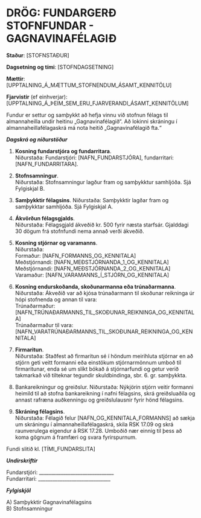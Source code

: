 # DRÖG: FUNDARGERÐ STOFNFUNDAR - GAGNAVINAFÉLAGIÐ

**Staður**: [STOFNSTAÐUR]

**Dagsetning og tími**: [STOFNDAGSETNING]

**Mættir**:  
[UPPTALNING_Á_MÆTTUM_STOFNENDUM_ÁSAMT_KENNITÖLU]

**Fjarvistir** (ef einhverjar):  
[UPPTALNING_Á_ÞEIM_SEM_ERU_FJARVERANDI_ÁSAMT_KENNITÖLUM]

Fundur er settur og samþykkt að hefja vinnu við stofnun félags til almannaheilla undir heitinu „Gagnavinafélagið“. Að lokinni skráningu í almannaheillafélagaskrá má nota heitið „Gagnavinafélagið fta.“

***Dagskrá og niðurstöður***
1) **Kosning fundarstjóra og fundarritara**.  
Niðurstaða: Fundarstjóri: [NAFN_FUNDARSTJÓRA], fundarritari: [NAFN_FUNDARRITARA].

2) **Stofnsamningur**.  
Niðurstaða: Stofnsamningur lagður fram og samþykktur samhljóða. Sjá Fylgiskjal B.

3) **Samþykktir félagsins**.
Niðurstaða: Samþykktir lagðar fram og samþykktar 
samhljóða. Sjá Fylgiskjal A.

4) **Ákvörðun félagsgjalds**.  
Niðurstaða: Félagsgjald ákveðið kr. 500 fyrir næsta starfsár. Gjalddagi 30 dögum frá stofnfundi nema annað verði ákveðið.

5) **Kosning stjórnar og varamanns**.  
Niðurstaða:  
Formaður: [NAFN_FORMANNS_OG_KENNITALA]  
Meðstjórnandi: [NAFN_MEÐSTJÓRNANDA_1_OG_KENNITALA]  
Meðstjórnandi: [NAFN_MEÐSTJÓRNANDA_2_OG_KENNITALA]  
Varamaður: [NAFN_VARAMANNS_Í_STJÓRN_OG_KENNITALA]  

6) **Kosning endurskoðanda, skoðunarmanna eða trúnaðarmanna**.
Niðurstaða: Ákveðið var að kjósa trúnaðarmann til skoðunar reikninga úr hópi stofnenda og annan til vara:  
Trúnaðarmaður: [NAFN_TRÚNAÐARMANNS_TIL_SKOÐUNAR_REIKNINGA_OG_KENNITALA]  
Trúnaðarmaður til vara: [NAFN_VARATRÚNAÐARMANNS_TIL_SKOÐUNAR_REIKNINGA_OG_KENNITALA]

7) **Firmaritun**.  
Niðurstaða: Staðfest að firmaritun sé í höndum meirihluta stjórnar en að stjórn geti veitt formanni eða einstökum stjórnarmönnum umboð til firmaritunar, enda sé um slíkt bókað á stjórnarfundi og getur verið takmarkað við tilteknar tegundir skuldbindinga, sbr. 6. gr. samþykkta.  

8) Bankareikningur og greiðslur.
Niðurstaða: Nýkjörin stjórn veitir formanni heimild til að stofna bankareikning í nafni félagsins, skrá greiðsluaðila og annast rafræna auðkenningu og greiðslulausnir fyrir hönd félagsins.

9) **Skráning félagsins**.  
Niðurstaða: Félagið felur [NAFN_OG_KENNITALA_FORMANNS] að sækja um skráningu í almannaheillafélagaskrá, skila RSK 17.09 og skrá raunverulega eigendur á RSK 17.28. Umboðið nær einnig til þess að koma gögnum á framfæri og svara fyrirspurnum.  

Fundi slitið kl. [TÍMI_FUNDARSLITA]


***Undirskriftir***

Fundarstjóri: _______________________________  
Fundarritari: ______________________________  


***Fylgiskjöl***

A) Samþykktir Gagnavinafélagsins  
B) Stofnsamningur
